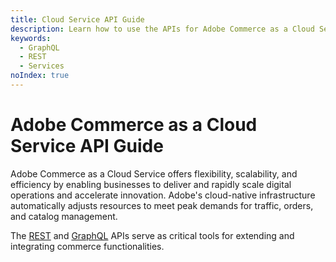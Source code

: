 ```yaml
---
title: Cloud Service API Guide
description: Learn how to use the APIs for Adobe Commerce as a Cloud Service.
keywords:
  - GraphQL
  - REST
  - Services
noIndex: true
---
```


# Adobe Commerce as a Cloud Service API Guide

Adobe Commerce as a Cloud Service offers flexibility, scalability, and efficiency by enabling businesses to deliver and rapidly scale digital operations and accelerate innovation. Adobe's cloud-native infrastructure automatically adjusts resources to meet peak demands for traffic, orders, and catalog management.

The [REST](/reference/cloud/rest/) and [GraphQL](/reference/cloud/graphql/) APIs serve as critical tools for extending and integrating commerce functionalities.
